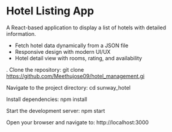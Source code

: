 # Hotel Listing App

A React-based application to display a list of hotels with detailed information.


- Fetch hotel data dynamically from a JSON file
- Responsive design with modern UI/UX
- Hotel detail view with rooms, rating, and availability

. Clone the repository:  git clone https://github.com/Meethujose09/hotel_management.gi

Navigate to the project directory:  cd sunway_hotel


Install dependencies:  npm install

Start the development server: npm start 

Open your browser and navigate to: http://localhost:3000


